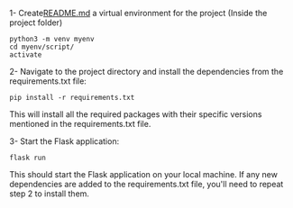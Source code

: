 1- Create[README.md](README.md) a virtual environment for the project (Inside the project folder)

    python3 -m venv myenv
    cd myenv/script/
    activate

2- Navigate to the project directory and install the dependencies from the requirements.txt file:

    pip install -r requirements.txt

This will install all the required packages with their specific versions mentioned in the requirements.txt file.

3- Start the Flask application:

    flask run

This should start the Flask application on your local machine.
If any new dependencies are added to the requirements.txt file, you'll need to repeat step 2 to install them.
